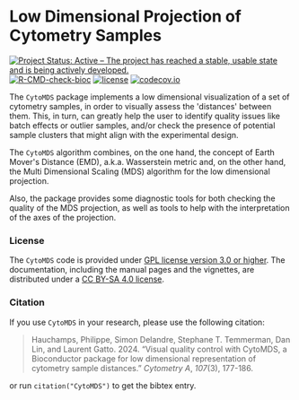 # Low Dimensional Projection of Cytometry Samples

[![Project Status: Active – The project has reached a stable, usable state and is being actively developed.](https://www.repostatus.org/badges/latest/active.svg)](https://www.repostatus.org/#active)
[![R-CMD-check-bioc](https://github.com/UCLouvain-CBIO/CytoMDS/workflows/R-CMD-check-bioc/badge.svg)](https://github.com/UCLouvain-CBIO/CytoMDS/actions?query=workflow%3AR-CMD-check-bioc)
[![license](https://img.shields.io/badge/license-GPL3.0-blue)](https://opensource.org/licenses/GPL-3.0)
[![codecov.io](https://codecov.io/github/UCLouvain-CBIO/CytoMDS/coverage.svg?branch=main)](https://codecov.io/github/UCLouvain-CBIO/CytoMDS?branch=main)

The `CytoMDS` package  implements a low dimensional visualization of a set
of cytometry samples, in order to visually assess the 'distances' between them.
This, in turn, can greatly help the user to identify quality issues 
like batch effects or outlier samples, and/or check the presence of potential 
sample clusters that might align with the experimental design.  

The `CytoMDS` algorithm combines, on the one hand, the concept of Earth Mover's 
Distance (EMD), a.k.a. Wasserstein metric and, on the other hand, 
the Multi Dimensional Scaling (MDS) algorithm for the low dimensional
projection.  

Also, the package provides some diagnostic tools for both checking the quality 
of the MDS projection, as well as tools to help with the interpretation of 
the axes of the projection.

### License

The `CytoMDS` code is provided under [GPL license version 3.0 or 
higher](https://opensource.org/licenses/GPL-3.0). The documentation, 
including the manual pages and the vignettes, are distributed under a [CC BY-SA 
4.0 license](https://creativecommons.org/licenses/by-sa/4.0/).

### Citation

If you use `CytoMDS` in your research, please use the following citation:

>Hauchamps, Philippe, Simon Delandre, Stephane T. Temmerman, 
> Dan Lin, and Laurent Gatto. 2024. 
> “Visual quality control with CytoMDS, a Bioconductor package 
> for low dimensional representation of cytometry sample distances.” 
> _Cytometry A_, *107*(3), 177-186.

or run `citation("CytoMDS")` to get the bibtex entry.
